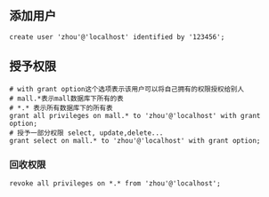 ## 添加用户

```mysql
create user 'zhou'@'localhost' identified by '123456';
```

## 授予权限

```mysql
# with grant option这个选项表示该用户可以将自己拥有的权限授权给别人
# mall.*表示mall数据库下所有的表
# *.* 表示所有数据库下的所有表
grant all privileges on mall.* to 'zhou'@'localhost' with grant option;
# 授予一部分权限 select, update,delete...
grant select on mall.* to 'zhou'@'localhost' with grant option;
```

### 回收权限

```mysql
revoke all privileges on *.* from 'zhou'@'localhost';
```



